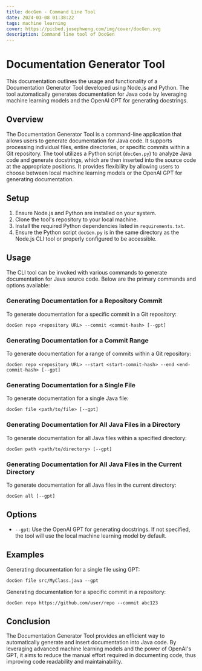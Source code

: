 ```yaml
---
title: docGen - Command Line Tool
date: 2024-03-08 01:38:22
tags: machine learning
cover: https://picbed.josephweng.com/img/cover/docGen.svg
description: Command line tool of DocGen
---
```


# Documentation Generator Tool

This documentation outlines the usage and functionality of a Documentation Generator Tool developed using Node.js and Python. The tool automatically generates documentation for Java code by leveraging machine learning models and the OpenAI GPT for generating docstrings.

## Overview

The Documentation Generator Tool is a command-line application that allows users to generate documentation for Java code. It supports processing individual files, entire directories, or specific commits within a Git repository. The tool utilizes a Python script (`docGen.py`) to analyze Java code and generate docstrings, which are then inserted into the source code at the appropriate positions. It provides flexibility by allowing users to choose between local machine learning models or the OpenAI GPT for generating documentation.

## Setup

1. Ensure Node.js and Python are installed on your system.
2. Clone the tool's repository to your local machine.
3. Install the required Python dependencies listed in `requirements.txt`.
4. Ensure the Python script `docGen.py` is in the same directory as the Node.js CLI tool or properly configured to be accessible.

## Usage

The CLI tool can be invoked with various commands to generate documentation for Java source code. Below are the primary commands and options available:

### Generating Documentation for a Repository Commit

To generate documentation for a specific commit in a Git repository:

```
docGen repo <repository URL> --commit <commit-hash> [--gpt]
```

### Generating Documentation for a Commit Range

To generate documentation for a range of commits within a Git repository:

```
docGen repo <repository URL> --start <start-commit-hash> --end <end-commit-hash> [--gpt]
```

### Generating Documentation for a Single File

To generate documentation for a single Java file:

```
docGen file <path/to/file> [--gpt]
```

### Generating Documentation for All Java Files in a Directory

To generate documentation for all Java files within a specified directory:

```
docGen path <path/to/directory> [--gpt]
```

### Generating Documentation for All Java Files in the Current Directory

To generate documentation for all Java files in the current directory:

```
docGen all [--gpt]
```

## Options

- `--gpt`: Use the OpenAI GPT for generating docstrings. If not specified, the tool will use the local machine learning model by default.

## Examples

Generating documentation for a single file using GPT:

```
docGen file src/MyClass.java --gpt
```

Generating documentation for a specific commit in a repository:

```
docGen repo https://github.com/user/repo --commit abc123
```

## Conclusion

The Documentation Generator Tool provides an efficient way to automatically generate and insert documentation into Java code. By leveraging advanced machine learning models and the power of OpenAI's GPT, it aims to reduce the manual effort required in documenting code, thus improving code readability and maintainability.